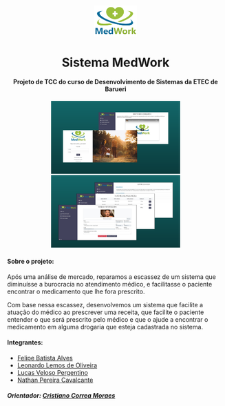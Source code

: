 <p align="center">
<img src="MedWork Web/logotipo.png" width="100" title="Logotipo do sistema">
</p>
<h1 align="center">
  Sistema MedWork
</h1>
<h4 align="center">
  Projeto de TCC do curso de Desenvolvimento de Sistemas da ETEC de Barueri
</h4>
<p align="center">
  <img src="MedWork Web/1.png" width="300" title="Tela de login e a tela inicial após o login">
  <img src="MedWork Web/2.png" width="300" title="Demais telas do usuário">
</p>
<h4 >
  Sobre o projeto:
</h4>
<p> 
Após uma análise de mercado, reparamos a escassez de um sistema que diminuísse a burocracia no atendimento médico, e facilitasse o paciente encontrar o medicamento que lhe fora prescrito.
  </p>
<p>
Com base nessa escassez, desenvolvemos um sistema que facilite a atuação do médico ao prescrever uma receita, que facilite o paciente entender o que será prescrito pelo médico e que o ajude a encontrar o medicamento em alguma drogaria que esteja cadastrada no sistema.
</p>

<h4> Integrantes: </h4>
<ul> 
  <li>
    <a href="https://github.com/AlvesFe" target="_blank">
      Felipe Batista Alves
    </a>
  </li>
  
  <li>
    <a href="https://github.com/LemosLeonardo" target="_blank">
      Leonardo Lemos de Oliveira
    </a>
  </li>
  
  <li>
  <a href="https://github.com/ZzzXuXU" target="_blank">
    Lucas Veloso Pergentino
  </a>
  
  </li>
  <li>
    <a href="https://github.com/Nathan985" tager="_blank">
      Nathan Pereira Cavalcante
    </a>
  </li>
  </ul>
  <h5> Orientador: <a href="https://github.com/cristianocorrea3" target="_blank"> Cristiano Correa Moraes </a> </h5>
